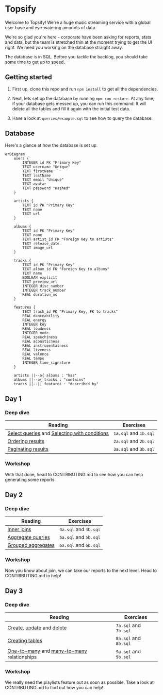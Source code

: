 # Topsify

Welcome to Topsify! We're a huge music streaming service with a global user base
and eye-watering amounts of data.

We're so glad you're here - corporate have been asking for reports, stats and
data, but the team is stretched thin at the moment trying to get the UI right.
We need you working on the database straight away.

The database is in SQL. Before you tackle the backlog, you should take some time
to get up to speed.

## Getting started

1. First up, clone this repo and run `npm install` to get all the dependencies.

1. Next, lets set up the database by running `npm run restore`. At any time, if
   your database gets messed up, you can run this command. It will delete all
   the tables and fill it again with the initial test data.

1. Have a look at `queries/example.sql` to see how to query the database.

## Database

Here's a glance at how the database is set up.

```mermaid
erDiagram
    users {
        INTEGER id PK "Primary Key"
        TEXT username "Unique"
        TEXT firstName
        TEXT lastName
        TEXT email "Unique"
        TEXT avatar
        TEXT password "Hashed"
    }

    artists {
        TEXT id PK "Primary Key"
        TEXT name
        TEXT url
    }

    albums {
        TEXT id PK "Primary Key"
        TEXT name
        TEXT artist_id FK "Foreign Key to artists"
        TEXT release_date
        TEXT image_url
    }

    tracks {
        TEXT id PK "Primary Key"
        TEXT album_id FK "Foreign Key to albums"
        TEXT name
        BOOLEAN explicit
        TEXT preview_url
        INTEGER disc_number
        INTEGER track_number
        REAL duration_ms
    }

    features {
        TEXT track_id PK "Primary Key, FK to tracks"
        REAL danceability
        REAL energy
        INTEGER key
        REAL loudness
        INTEGER mode
        REAL speechiness
        REAL acousticness
        REAL instrumentalness
        REAL liveness
        REAL valence
        REAL tempo
        INTEGER time_signature
    }

    artists ||--o{ albums : "has"
    albums ||--o{ tracks : "contains"
    tracks ||--|| features : "described by"
```

## Day 1

### Deep dive

| Reading                                                                                                                                                                   | Exercises             |
| ------------------------------------------------------------------------------------------------------------------------------------------------------------------------- | --------------------- |
| [Select queries](https://tech-docs.corndel.com/sql/select-queries.html) and [Selecting with conditions](https://tech-docs.corndel.com/sql/selecting-with-conditions.html) | `1a.sql` and `1b.sql` |
| [Ordering results](https://tech-docs.corndel.com/sql/ordering-results.html)                                                                                               | `2a.sql` and `2b.sql` |
| [Paginating results](https://tech-docs.corndel.com/sql/limit-offset.html)                                                                                                 | `3a.sql` and `3b.sql` |

### Workshop

With that done, head to CONTRIBUTING.md to see how you can help generating some
reports.

## Day 2

### Deep dive

| Reading                                                                         | Exercises             |
| ------------------------------------------------------------------------------- | --------------------- |
| [Inner joins](https://tech-docs.corndel.com/sql/inner-joins.html)               | `4a.sql` and `4b.sql` |
| [Aggregate queries](https://tech-docs.corndel.com/sql/aggregate-queries.html)   | `5a.sql` and `5b.sql` |
| [Grouped aggregates](https://tech-docs.corndel.com/sql/grouped-aggregates.html) | `6a.sql` and `6b.sql` |

### Workshop

Now you know about join, we can take our reports to the next level. Head to
CONTRIBUTING.md to help!

## Day 3

### Deep dive

| Reading                                                                                                                                                                                            | Exercises             |
| -------------------------------------------------------------------------------------------------------------------------------------------------------------------------------------------------- | --------------------- |
| [Create](https://tech-docs.corndel.com/sql/inserting-rows.html), [update](https://tech-docs.corndel.com/sql/updating-rows.html) and [delete](https://tech-docs.corndel.com/sql/deleting-rows.html) | `7a.sql` and `7b.sql` |
| [Creating tables](https://tech-docs.corndel.com/sql/creating-tables.html)                                                                                                                          | `8a.sql` and `8b.sql` |
| [One-to-many](https://tech-docs.corndel.com/sql/one-to-many.html) and [many-to-many](https://tech-docs.corndel.com/sql/many-to-many.html) relationships                                            | `9a.sql` and `9b.sql` |

### Workshop

We really need the playlists feature out as soon as possible. Take a look at
CONTRBUTING.md to find out how you can help!
